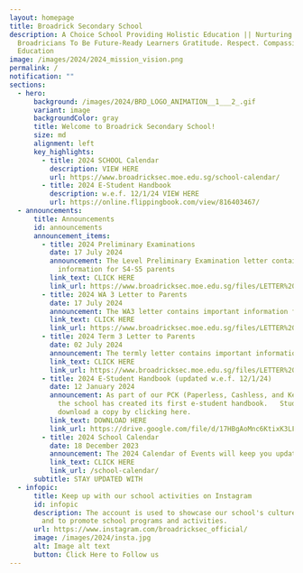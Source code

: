 ```yaml
---
layout: homepage
title: Broadrick Secondary School
description: A Choice School Providing Holistic Education || Nurturing
  Broadricians To Be Future-Ready Learners Gratitude. Respect. Compassion (GRC)
  Education
image: /images/2024/2024_mission_vision.png
permalink: /
notification: ""
sections:
  - hero:
      background: /images/2024/BRD_LOGO_ANIMATION__1___2_.gif
      variant: image
      backgroundColor: gray
      title: Welcome to Broadrick Secondary School!
      size: md
      alignment: left
      key_highlights:
        - title: 2024 SCHOOL Calendar
          description: VIEW HERE
          url: https://www.broadricksec.moe.edu.sg/school-calendar/
        - title: 2024 E-Student Handbook
          description: w.e.f. 12/1/24 VIEW HERE
          url: https://online.flippingbook.com/view/816403467/
  - announcements:
      title: Announcements
      id: announcements
      announcement_items:
        - title: 2024 Preliminary Examinations
          date: 17 July 2024
          announcement: The Level Preliminary Examination letter contains important
            information for S4-S5 parents
          link_text: CLICK HERE
          link_url: https://www.broadricksec.moe.edu.sg/files/LETTER%20TO%20PARENTS/2024/2024_Prelim_Letter_to_Parent.pdf
        - title: 2024 WA 3 Letter to Parents
          date: 17 July 2024
          announcement: The WA3 letter contains important information for S1-S3 parents
          link_text: CLICK HERE
          link_url: https://www.broadricksec.moe.edu.sg/files/LETTER%20TO%20PARENTS/2024/2024_WA3_Letter_to_Parent.pdf
        - title: 2024 Term 3 Letter to Parents
          date: 02 July 2024
          announcement: The termly letter contains important information for parents
          link_text: CLICK HERE
          link_url: https://www.broadricksec.moe.edu.sg/files/LETTER%20TO%20PARENTS/2024/Term_3_2024_Letter_to_Parents.pdf
        - title: 2024 E-Student Handbook (updated w.e.f. 12/1/24)
          date: 12 January 2024
          announcement: As part of our PCK (Paperless, Cashless, and Keyless) philosophy,
            the school has created its first e-student handbook.   Students can
            download a copy by clicking here.
          link_text: DOWNLOAD HERE
          link_url: https://drive.google.com/file/d/17HBgAoMnc6KtixK3LFkBL4eWN4B5lK3T/view?usp=sharing
        - title: 2024 School Calendar
          date: 18 December 2023
          announcement: The 2024 Calendar of Events will keep you updated
          link_text: CLICK HERE
          link_url: /school-calendar/
      subtitle: STAY UPDATED WITH
  - infopic:
      title: Keep up with our school activities on Instagram
      id: infopic
      description: The account is used to showcase our school's culture and values,
        and to promote school programs and activities.
      url: https://www.instagram.com/broadricksec_official/
      image: /images/2024/insta.jpg
      alt: Image alt text
      button: Click Here to Follow us
---
```

